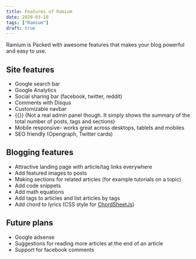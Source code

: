 ```yaml
---
title: Features of Ramium
date: 2020-03-18
tags: ["Ramium"]
draft: true
---
```


Ramium is Packed with awesome features that makes your blog powerful and easy to use. 
<!--more-->

## Site features

- Google search bar
- Google Analytics
- Social sharing bar (facebook, twitter, reddit)
- Comments with Disqus
- Customizable navbar
- {{<local-link href="/admin" text="Admin panel">}} (Not a real admin panel though. It simply shows the summary of the total number of posts, tags and sections)
- Mobile responsive- works great across desktops, tablets and mobiles
- SEO friendly (Opengraph, Twitter cards)

## Blogging features

- Attractive landing page with article/tag links everywhere
- Add featured images to posts
- Making sections for related articles (for example tutorials on a topic)
- Add code snippets
- Add math equations
- Add tags to articles and list articles by tags
- Add chord to lyrics (CSS style for [ChordSheetJs](https://github.com/martijnversluis/ChordSheetJS))

## Future plans
- Google adsense
- Suggestions for reading more articles at the end of an article
- Support for facebook comments
